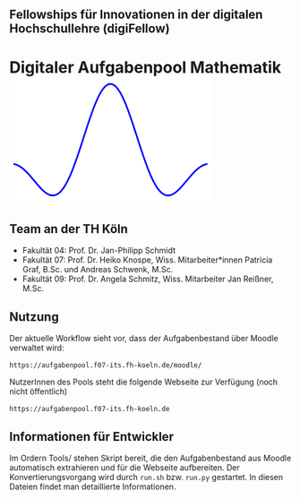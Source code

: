## Fellowships für Innovationen in der digitalen Hochschullehre (digiFellow) 
# Digitaler Aufgabenpool Mathematik  ![Logo](Logo/aufgabenpool-logo.png)

## Team an der TH Köln
- Fakultät 04: Prof. Dr. Jan-Philipp Schmidt
- Fakultät 07: Prof. Dr. Heiko Knospe, Wiss. Mitarbeiter*innen Patricia Graf, B.Sc. und Andreas Schwenk, M.Sc.
- Fakultät 09: Prof. Dr. Angela Schmitz, Wiss. Mitarbeiter Jan Reißner, M.Sc.


## Nutzung

Der aktuelle Workflow sieht vor, dass der Aufgabenbestand über Moodle verwaltet wird:

	https://aufgabenpool.f07-its.fh-koeln.de/moodle/

NutzerInnen des Pools steht die folgende Webseite zur Verfügung (noch nicht öffentlich)

	https://aufgabenpool.f07-its.fh-koeln.de


## Informationen für Entwickler

Im Ordern Tools/ stehen Skript bereit, die den Aufgabenbestand aus Moodle automatisch extrahieren und für die Webseite aufbereiten.
Der Konvertierungsvorgang wird durch `run.sh` bzw. `run.py` gestartet. In diesen Dateien findet man detaillierte Informationen.


<!--
Ilias & Moodle STACK Aufgaben

Taxonomie und QS

Export (XML) von Ilias & Moodle nach GitHub

Such-, Filter und Previewfunktionen

Import (XML) von GitHub nach Ilias & Moodle 
-->

